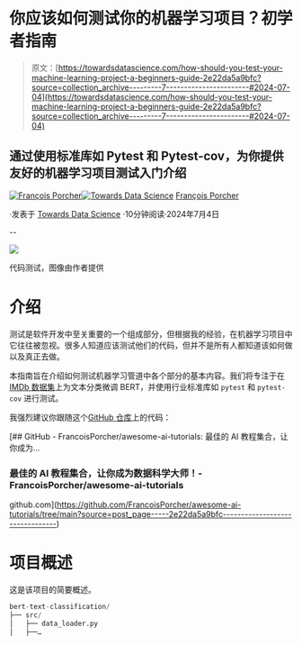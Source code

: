 # 你应该如何测试你的机器学习项目？初学者指南

> 原文：[https://towardsdatascience.com/how-should-you-test-your-machine-learning-project-a-beginners-guide-2e22da5a9bfc?source=collection_archive---------7-----------------------#2024-07-04](https://towardsdatascience.com/how-should-you-test-your-machine-learning-project-a-beginners-guide-2e22da5a9bfc?source=collection_archive---------7-----------------------#2024-07-04)

## 通过使用标准库如 Pytest 和 Pytest-cov，为你提供友好的机器学习项目测试入门介绍

[](https://medium.com/@francoisporcher?source=post_page---byline--2e22da5a9bfc--------------------------------)[![François Porcher](../Images/9ddb233f8cadbd69026bd79e2bd62dea.png)](https://medium.com/@francoisporcher?source=post_page---byline--2e22da5a9bfc--------------------------------)[](https://towardsdatascience.com/?source=post_page---byline--2e22da5a9bfc--------------------------------)[![Towards Data Science](../Images/a6ff2676ffcc0c7aad8aaf1d79379785.png)](https://towardsdatascience.com/?source=post_page---byline--2e22da5a9bfc--------------------------------) [François Porcher](https://medium.com/@francoisporcher?source=post_page---byline--2e22da5a9bfc--------------------------------)

·发表于 [Towards Data Science](https://towardsdatascience.com/?source=post_page---byline--2e22da5a9bfc--------------------------------) ·10分钟阅读·2024年7月4日

--

![](../Images/28fa8005ee119a68e15ed559ea097fa8.png)

代码测试，图像由作者提供

# **介绍**

测试是软件开发中至关重要的一个组成部分，但根据我的经验，在机器学习项目中它往往被忽视。很多人知道应该测试他们的代码，但并不是所有人都知道该如何做以及真正去做。

本指南旨在介绍如何测试机器学习管道中各个部分的基本内容。我们将专注于在[IMDb 数据集](https://developer.imdb.com/non-commercial-datasets/)上为文本分类微调 BERT，并使用行业标准库如 `pytest` 和 `pytest-cov` 进行测试。

我强烈建议你跟随这个[GitHub 仓库](https://github.com/FrancoisPorcher/awesome-ai-tutorials/tree/main)上的代码：

[](https://github.com/FrancoisPorcher/awesome-ai-tutorials/tree/main?source=post_page-----2e22da5a9bfc--------------------------------) [## GitHub - FrancoisPorcher/awesome-ai-tutorials: 最佳的 AI 教程集合，让你成为...

### 最佳的 AI 教程集合，让你成为数据科学大师！- FrancoisPorcher/awesome-ai-tutorials

github.com](https://github.com/FrancoisPorcher/awesome-ai-tutorials/tree/main?source=post_page-----2e22da5a9bfc--------------------------------)

# 项目概述

这是该项目的简要概述。

```py
bert-text-classification/
├── src/
│   ├── data_loader.py
│   ├──…
```
